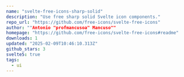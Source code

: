 ```yaml
---
name: "svelte-free-icons-sharp-solid"
description: "Use free sharp solid Svelte icon components."
repo_url: "https://github.com/free-icons/svelte-free-icons"
author: ""Antonio "profmancusoa" Mancuso""
homepage: "https://github.com/free-icons/svelte-free-icons#readme"
downloads: 1
updated: "2025-02-09T10:46:10.313Z"
github_stars: 3
svelte5: true
tags: 
  - ui
---
```

